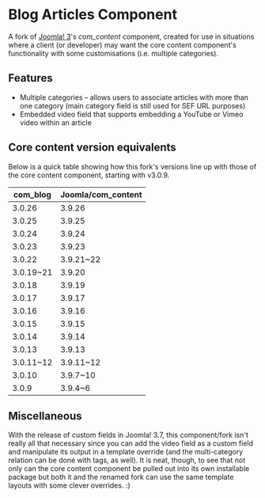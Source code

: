 # Blog Articles Component
A fork of [Joomla! 3](https://github.com/joomla/joomla-cms/)'s *com_content* component, created for use in situations where a client (or developer) may want the core content component's functionality with some customisations (i.e. multiple categories).

## Features
* Multiple categories – allows users to associate articles with more than one category (main category field is still used for SEF URL purposes)
* Embedded video field that supports embedding a YouTube or Vimeo video within an article

## Core content version equivalents
Below is a quick table showing how this fork's versions line up with those of the core content component, starting with v3.0.9.

| com_blog    | Joomla/com_content  |
| ----------- | ------------------  |
| 3.0.26      | 3.9.26              |
| 3.0.25      | 3.9.25              |
| 3.0.24      | 3.9.24              |
| 3.0.23      | 3.9.23              |
| 3.0.22      | 3.9.21~22           |
| 3.0.19~21   | 3.9.20              |
| 3.0.18      | 3.9.19              |
| 3.0.17      | 3.9.17              |
| 3.0.16      | 3.9.16              |
| 3.0.15      | 3.9.15              |
| 3.0.14      | 3.9.14              |
| 3.0.13      | 3.9.13              |
| 3.0.11~12   | 3.9.11~12           |
| 3.0.10      | 3.9.7~10            |
| 3.0.9       | 3.9.4~6             |

## Miscellaneous
With the release of custom fields in Joomla! 3.7, this component/fork isn't really all that necessary since you can add the video field as a custom field and manipulate its output in a template override (and the multi-category relation can be done with tags, as well). It is neat, though, to see that not only can the core content component be pulled out into its own installable package but both it and the renamed fork can use the same template layouts with some clever overrides. :)
